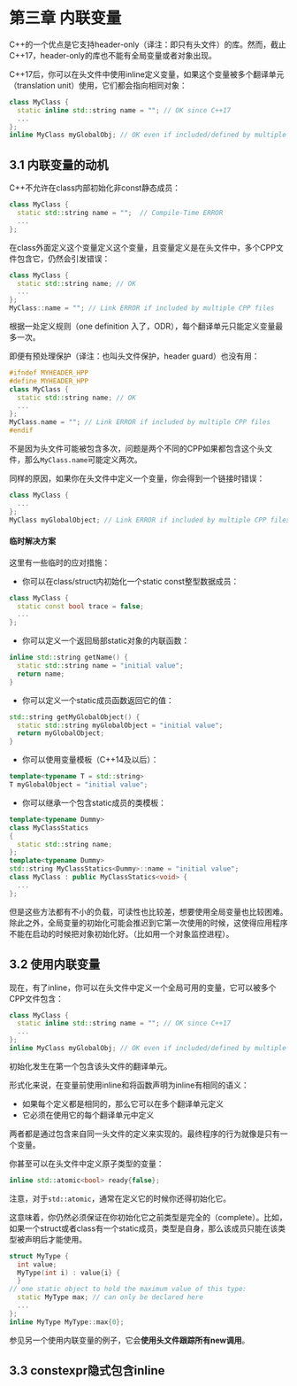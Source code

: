 # 第三章 内联变量
C++的一个优点是它支持header-only（译注：即只有头文件）的库。然而，截止C++17，header-only的库也不能有全局变量或者对象出现。

C++17后，你可以在头文件中使用inline定义变量，如果这个变量被多个翻译单元（translation unit）使用，它们都会指向相同对象：
```cpp
class MyClass {
  static inline std::string name = ""; // OK since C++17
  ...
};
inline MyClass myGlobalObj; // OK even if included/defined by multiple CPP files
```

## 3.1 内联变量的动机
C++不允许在class内部初始化非const静态成员：
```cpp
class MyClass {
  static std::string name = "";  // Compile-Time ERROR
  ...
};
```
在class外面定义这个变量定义这个变量，且变量定义是在头文件中，多个CPP文件包含它，仍然会引发错误：
```cpp
class MyClass {
  static std::string name; // OK
  ...
};
MyClass::name = ""; // Link ERROR if included by multiple CPP files
```
根据一处定义规则（one definition 入了，ODR），每个翻译单元只能定义变量最多一次。

即便有预处理保护（译注：也叫头文件保护，header guard）也没有用：
```cpp
#ifndef MYHEADER_HPP
#define MYHEADER_HPP
class MyClass {
  static std::string name; // OK
  ...
};
MyClass.name = ""; // Link ERROR if included by multiple CPP files
#endif
```
不是因为头文件可能被包含多次，问题是两个不同的CPP如果都包含这个头文件，那么`MyClass.name`可能定义两次。

同样的原因，如果你在头文件中定义一个变量，你会得到一个链接时错误：
```cpp
class MyClass {
  ...
};
MyClass myGlobalObject; // Link ERROR if included by multiple CPP files
```
#### 临时解决方案
这里有一些临时的应对措施：
+ 你可以在class/struct内初始化一个static const整型数据成员：
```cpp
class MyClass {
  static const bool trace = false;
  ...
};
```
+ 你可以定义一个返回局部static对象的内联函数：
```cpp
inline std::string getName() {
  static std::string name = "initial value";
  return name;
}
```
+ 你可以定义一个static成员函数返回它的值：
```cpp
std::string getMyGlobalObject() {
  static std::string myGlobalObject = "initial value";
  return myGlobalObject;
}
```
+ 你可以使用变量模板（C++14及以后）：
```cpp
template<typename T = std::string>
T myGlobalObject = "initial value";
```
+ 你可以继承一个包含static成员的类模板：
```cpp
template<typename Dummy>
class MyClassStatics
{
  static std::string name;
};
template<typename Dummy>
std::string MyClassStatics<Dummy>::name = "initial value";
class MyClass : public MyClassStatics<void> {
  ...
};
```
但是这些方法都有不小的负载，可读性也比较差，想要使用全局变量也比较困难。除此之外，全局变量的初始化可能会推迟到它第一次使用的时候，这使得应用程序不能在启动的时候把对象初始化好。（比如用一个对象监控进程）。

## 3.2 使用内联变量
现在，有了inline，你可以在头文件中定义一个全局可用的变量，它可以被多个CPP文件包含：
```cpp
class MyClass {
  static inline std::string name = ""; // OK since C++17
  ...
};
inline MyClass myGlobalObj; // OK even if included/defined by multiple CPP files
```
初始化发生在第一个包含该头文件的翻译单元。

形式化来说，在变量前使用inline和将函数声明为inline有相同的语义：
+ 如果每个定义都是相同的，那么它可以在多个翻译单元定义
+ 它必须在使用它的每个翻译单元中定义

两者都是通过包含来自同一头文件的定义来实现的。最终程序的行为就像是只有一个变量。

你甚至可以在头文件中定义原子类型的变量：
```cpp
inline std::atomic<bool> ready{false};
```
注意，对于`std::atomic`，通常在定义它的时候你还得初始化它。

这意味着，你仍然必须保证在你初始化它之前类型是完全的（complete）。比如，如果一个struct或者class有一个static成员，类型是自身，那么该成员只能在该类型被声明后才能使用。
```cpp
struct MyType {
  int value;
  MyType(int i) : value{i} {
  }
// one static object to hold the maximum value of this type:
  static MyType max; // can only be declared here
  ...
};
inline MyType MyType::max{0};
```
参见另一个使用内联变量的例子，它会**使用头文件跟踪所有new调用**。

## 3.3 constexpr隐式包含inline
